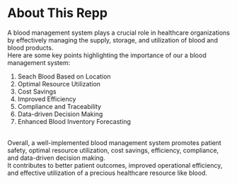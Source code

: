 # About This Repp

A blood management system plays a crucial role in healthcare organizations by effectively managing the supply, storage, and utilization of blood and blood products.<br/>
Here are some key points highlighting the importance of our a blood management system:

1. Seach Blood Based on Location
2. Optimal Resource Utilization<br/>
3. Cost Savings<br/>
4. Improved Efficiency<br/>
5. Compliance and Traceability<br/>
6. Data-driven Decision Making<br/>
7. Enhanced Blood Inventory Forecasting<br/>
<br/>
Overall, a well-implemented blood management system promotes patient safety, optimal resource utilization, cost savings, efficiency, compliance, and data-driven decision making.<br/>
It contributes to better patient outcomes, improved operational efficiency, and effective utilization of a precious healthcare resource like blood.
